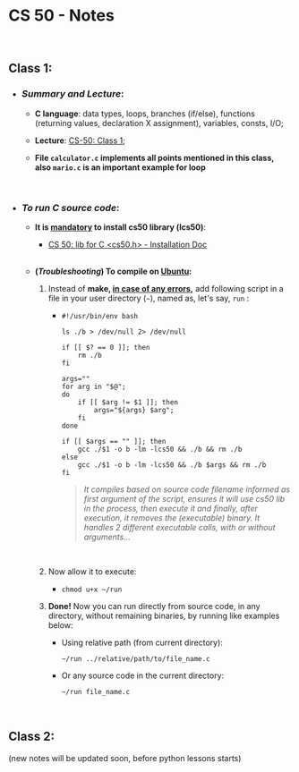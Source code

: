 # CS 50 - Notes

<br>

## Class 1:
  - ### _Summary and Lecture_:
    - __C language__: data types, loops, branches (if/else), functions (returning values, declaration X assignment), variables, consts, I/O;

    - __Lecture__: [CS-50: Class 1](https://cs50.harvard.edu/x/2022/weeks/1/);

    - __File `calculator.c` implements all points mentioned in this class, also `mario.c` is an important example for loop__

  <br>
  
  * ### _To run C source code_:

    - <strong>It is <u>mandatory</u> to install cs50 library (lcs50)</strong>: 
      
      - [CS 50: lib for C <cs50.h> - Installation Doc](https://cs50.readthedocs.io/libraries/cs50/c/)
      
      <br>
    - <strong>(_Troubleshooting_) To compile on <u>Ubuntu</u>:</strong>

      1. Instead of __make, <u>in case of any errors</u>,__ add following script in a file in your user directory (`~`), named as, let's say, `run` :

          * 
            ```(bash)
            #!/usr/bin/env bash

            ls ./b > /dev/null 2> /dev/null

            if [[ $? == 0 ]]; then
                rm ./b
            fi

            args=""
            for arg in "$@";
            do
                if [[ $arg != $1 ]]; then
                    args="${args} $arg";
                fi
            done

            if [[ $args == "" ]]; then
                gcc ./$1 -o b -lm -lcs50 && ./b && rm ./b  
            else
                gcc ./$1 -o b -lm -lcs50 && ./b $args && rm ./b
            fi
            ```

            > _It compiles based on source code filename informed as first argument of the script, ensures it will use cs50 lib in the process, then execute it and finally, after execution, it removes the (executable) binary. It handles 2 different executable calls, with or without arguments..._ 

      </br>

      2. Now allow it to execute:

          *
            ```
            chmod u+x ~/run
            ```

      3. **Done!** Now you can run directly from source code, in any directory, without remaining binaries, by running like examples below:
      
          * Using relative path (from current directory): 
          
            ```
            ~/run ../relative/path/to/file_name.c
            ```

          * Or any source code in the current directory:

            ```
            ~/run file_name.c
            ```
</br>

## Class 2:

(new notes will be updated soon, before python lessons starts)
